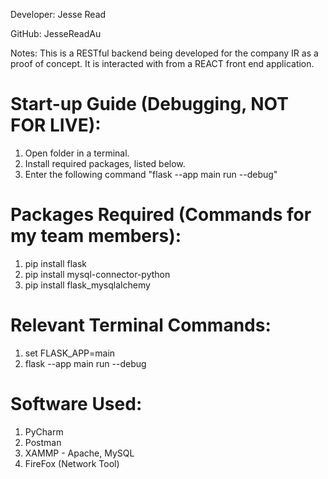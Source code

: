 Developer: Jesse Read

GitHub: JesseReadAu

Notes:  This is a RESTful backend being developed for the company IR as a proof of concept. It is interacted with
        from a REACT front end application.

# **Start-up Guide (Debugging, NOT FOR LIVE):**
1. Open folder in a terminal.
2. Install required packages, listed below.
3. Enter the following command "flask --app main run --debug"

# **Packages Required (Commands for my team members):**
1. pip install flask
2. pip install mysql-connector-python
3. pip install flask_mysqlalchemy

# **Relevant Terminal Commands:**
1. set FLASK_APP=main
2. flask --app main run --debug


# **Software Used:**
1. PyCharm
2. Postman
3. XAMMP - Apache, MySQL
4. FireFox (Network Tool)
